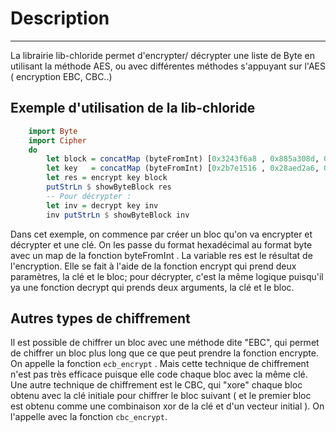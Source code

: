 # Description
--- 
La librairie lib-chloride permet d'encrypter/ décrypter une liste de Byte en utilisant la méthode AES, ou avec différentes méthodes s'appuyant sur l'AES ( encryption EBC, CBC..)

## Exemple d'utilisation de la lib-chloride
``` haskell
    import Byte
    import Cipher
    do 
        let block = concatMap (byteFromInt) [0x3243f6a8 , 0x885a308d, 0x313198a2, 0xe0370734 ]
        let key   = concatMap (byteFromInt) [0x2b7e1516 , 0x28aed2a6, 0xabf71588, 0x09cf4f3c ]
        let res = encrypt key block
        putStrLn $ showByteBlock res
        -- Pour décrypter : 
        let inv = decrypt key inv
        inv putStrLn $ showByteBlock inv 

```
Dans cet exemple, on commence par créer un bloc qu'on va encrypter et décrypter et une clé. On les passe du format hexadécimal au format byte avec un map de la fonction byteFromInt . 
La variable res est le résultat de l'encryption. Elle se fait à l'aide de la fonction encrypt qui prend deux paramètres, la clé et le bloc; pour décrypter, c'est la même logique puisqu'il ya une fonction decrypt qui prends deux arguments, la clé et le bloc.

## Autres types de chiffrement 

Il est possible de chiffrer un bloc avec une méthode dite "EBC", qui permet de chiffrer un bloc plus long que ce que peut prendre la fonction encrypte.
On appelle la fonction `ecb_encrypt` . Mais cette technique de chiffrement n'est pas très efficace puisque elle code chaque bloc avec la même clé.
Une autre technique de chiffrement est le CBC, qui "xore" chaque bloc obtenu avec la clé initiale pour chiffrer le bloc suivant ( et le premier bloc est obtenu comme une combinaison xor de la clé et d'un vecteur initial ). On l'appelle avec la fonction `cbc_encrypt`.